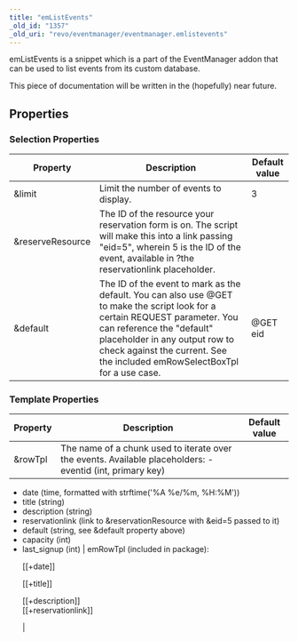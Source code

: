 ```yaml
---
title: "emListEvents"
_old_id: "1357"
_old_uri: "revo/eventmanager/eventmanager.emlistevents"
---
```


emListEvents is a snippet which is a part of the EventManager addon that can be used to list events from its custom database.

This piece of documentation will be written in the (hopefully) near future.

## Properties

### Selection Properties

| Property         | Description                                                                                                                                                                                                                                                               | Default value |
| ---------------- | ------------------------------------------------------------------------------------------------------------------------------------------------------------------------------------------------------------------------------------------------------------------------- | ------------- |
| &limit           | Limit the number of events to display.                                                                                                                                                                                                                                    | 3             |
| &reserveResource | The ID of the resource your reservation form is on. The script will make this into a link passing "eid=5", wherein 5 is the ID of the event, available in ?the reservationlink placeholder.                                                                               |               |
| &default         | The ID of the event to mark as the default. You can also use @GET to make the script look for a certain REQUEST parameter. You can reference the "default" placeholder in any output row to check against the current. See the included emRowSelectBoxTpl for a use case. | @GET eid      |



### Template Properties

| Property | Description                                                                                               | Default value |
| -------- | --------------------------------------------------------------------------------------------------------- | ------------- |
| &rowTpl  | The name of a chunk used to iterate over the events. Available placeholders: - eventid (int, primary key) |
- date (time, formatted with strftime('%A %e/%m, %H:%M'))
- title (string)
- description (string)
- reservationlink (link to &reservationResource with &eid=5 passed to it)
- default (string, see &default property above)
- capacity (int)
- last\_signup (int) | emRowTpl (included in package): <p>\[\[+date\]\]</p> <p>\[\[+title\]\]</p> <p>\[\[+description\]\]<br />\[\[+reservationlink\]\]</p> |